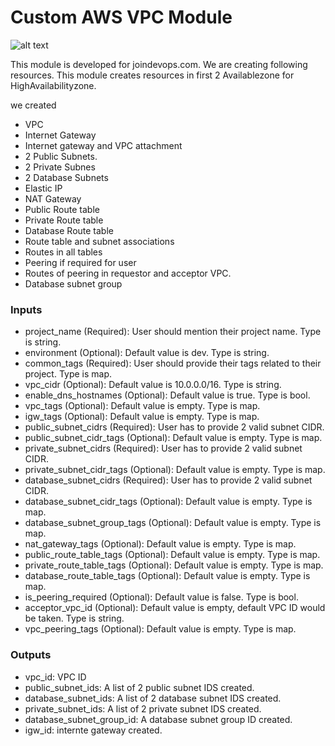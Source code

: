 # Custom AWS VPC Module

![alt text](images/vpc.jpg)

This module is developed for joindevops.com. We are creating following resources. This module creates resources in first 2 Availablezone for HighAvailabilityzone.

we created
* VPC
* Internet Gateway
* Internet gateway and VPC attachment
* 2 Public Subnets.
* 2 Private Subnes
* 2 Database Subnets
* Elastic IP
* NAT Gateway
* Public Route table
* Private Route table
* Database Route table
* Route table and subnet associations
* Routes in all tables
* Peering if required for user
* Routes of peering in requestor and acceptor VPC.
* Database subnet group

### Inputs
* project_name (Required): User should mention their project name. Type is string.
* environment (Optional): Default value is dev. Type is string.
* common_tags (Required): User should provide their tags related to their project. Type is map.
* vpc_cidr (Optional): Default value is 10.0.0.0/16. Type is string.
* enable_dns_hostnames (Optional): Default value is true. Type is bool.
* vpc_tags (Optional): Default value is empty. Type is map.
* igw_tags (Optional): Default value is empty. Type is map.
* public_subnet_cidrs (Required): User has to provide 2 valid subnet CIDR.
* public_subnet_cidr_tags (Optional): Default value is empty. Type is map.
* private_subnet_cidrs (Required): User has to provide 2 valid subnet CIDR.
* private_subnet_cidr_tags (Optional): Default value is empty. Type is map.
* database_subnet_cidrs (Required): User has to provide 2 valid subnet CIDR.
* database_subnet_cidr_tags (Optional): Default value is empty. Type is map.
* database_subnet_group_tags (Optional): Default value is empty. Type is map.
* nat_gateway_tags (Optional): Default value is empty. Type is map.
* public_route_table_tags (Optional): Default value is empty. Type is map.
* private_route_table_tags (Optional): Default value is empty. Type is map.
* database_route_table_tags (Optional): Default value is empty. Type is map.
* is_peering_required (Optional): Default value is false. Type is bool.
* acceptor_vpc_id (Optional): Default value is empty, default VPC ID would be taken. Type is string.
* vpc_peering_tags (Optional): Default value is empty. Type is map.


### Outputs
* vpc_id: VPC ID
* public_subnet_ids: A list of 2 public subnet IDS created.
* database_subnet_ids: A list of 2 database subnet IDS created.
* private_subnet_ids: A list of 2 private subnet IDS created.
* database_subnet_group_id: A database subnet group ID created.
* igw_id: internte gateway created.